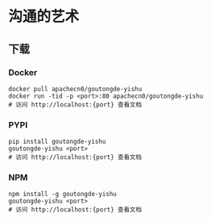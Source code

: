 # 沟通的艺术

## 下载

### Docker

```
docker pull apachecn0/goutongde-yishu
docker run -tid -p <port>:80 apachecn0/goutongde-yishu
# 访问 http://localhost:{port} 查看文档
```

### PYPI

```
pip install goutongde-yishu
goutongde-yishu <port>
# 访问 http://localhost:{port} 查看文档
```

### NPM

```
npm install -g goutongde-yishu
goutongde-yishu <port>
# 访问 http://localhost:{port} 查看文档
```